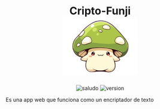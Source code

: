 <div align="center">
  <h1 align="center">
    Cripto-Funji
    <br />
    <a href="">
      <img src="https://github.com/AndresFelipePiedrahita/challenge/blob/main/assets/honguito.png" alt="Honguito" width="200px">
    </a>
  </h1>
  <img src="https://img.shields.io/badge/hola-criaturitas-orange" alt="saludo">
  <img src="https://img.shields.io/badge/version-1.0-green" alt="version">

</div>

<p>Es una app web que funciona como un encriptador de texto</p>
